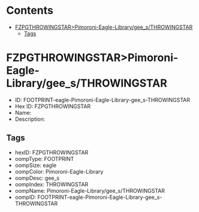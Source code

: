 



Contents
========

* [FZPGTHROWINGSTAR>Pimoroni-Eagle-Library/gee_s/THROWINGSTAR](#fzpgthrowingstarpimoroni-eagle-librarygee_sthrowingstar)
	* [Tags](#tags)

# FZPGTHROWINGSTAR>Pimoroni-Eagle-Library/gee_s/THROWINGSTAR

- ID: FOOTPRINT-eagle-Pimoroni-Eagle-Library-gee_s-THROWINGSTAR
- Hex ID: FZPGTHROWINGSTAR
- Name: 
- Description: 

## Tags

- hexID: FZPGTHROWINGSTAR
- oompType: FOOTPRINT
- oompSize: eagle
- oompColor: Pimoroni-Eagle-Library
- oompDesc: gee_s
- oompIndex: THROWINGSTAR
- oompName: Pimoroni-Eagle-Library/gee_s/THROWINGSTAR
- oompID: FOOTPRINT-eagle-Pimoroni-Eagle-Library-gee_s-THROWINGSTAR
